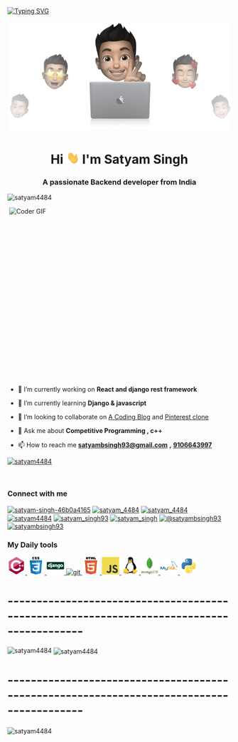 [![Typing SVG](https://readme-typing-svg.herokuapp.com?color=1A93F7&size=25&center=true&width=600&lines=Welcome+to+My+Repository+!+Do+Contribute+)](https://git.io/typing-svg)

<p align="center"><img src="https://raw.githubusercontent.com/KevinPatel04/KevinPatel04/master/cover-thompson.png"></p>
<h1 align="center">Hi <img src="https://github.com/ankitwarbhe/ankitwarbhe/blob/master/Hi.gif" width="29px"> I'm Satyam Singh</h1>
<h3 align="center">A passionate Backend developer from India</h3>


<p align="left"> <img src="https://komarev.com/ghpvc/?username=satyam4484&label=Profile%20views&color=0e75b6&style=flat" alt="satyam4484" /> </p>
<img align="right" src="https://github.com/ankitwarbhe/ankitwarbhe/blob/master/developer.gif" alt="Coder GIF" width="500" height="400">

- 🔭 I’m currently working on **React and django rest framework**

- 🌱 I’m currently learning **Django & javascript**

- 👯 I’m looking to collaborate on [A Coding Blog](https://github.com/satyam4484/A_Coding_Blog) and [Pinterest clone](https://github.com/satyam4484/Pinterest---clone)

- 💬 Ask me about **Competitive Programming , c++**

- 📫 How to reach me **satyambsingh93@gmail.com** **,** **[9106643997](9106643997)**



<p align="left"> <a href="https://github.com/ryo-ma/github-profile-trophy"><img src="https://github-profile-trophy.vercel.app/?username=satyam4484" alt="satyam4484" /></a> </p>

<p align="left"> <a href="https://twitter.com/" target="blank"><img src="https://img.shields.io/twitter/follow/?logo=twitter&style=for-the-badge" alt="" /></a> </p>

<h3 align="left">Connect with me</h3>
<p align="left">
<a href="https://linkedin.com/in/satyam-singh-46b0a4165" target="blank"><img align="center" src="https://raw.githubusercontent.com/rahuldkjain/github-profile-readme-generator/master/src/images/icons/Social/linked-in-alt.svg" alt="satyam-singh-46b0a4165" height="30" width="40" /></a>
<a href="https://instagram.com/satyam_4484" target="blank"><img align="center" src="https://raw.githubusercontent.com/rahuldkjain/github-profile-readme-generator/master/src/images/icons/Social/instagram.svg" alt="satyam_4484" height="30" width="40" /></a>
<a href="https://www.codechef.com/users/satyam_4484" target="blank"><img align="center" src="https://cdn.jsdelivr.net/npm/simple-icons@3.1.0/icons/codechef.svg" alt="satyam_4484" height="30" width="40" /></a>
<a href="https://www.hackerrank.com/satyam4484" target="blank"><img align="center" src="https://raw.githubusercontent.com/rahuldkjain/github-profile-readme-generator/master/src/images/icons/Social/hackerrank.svg" alt="satyam4484" height="30" width="40" /></a>
<a href="https://codeforces.com/profile/satyam_singh93" target="blank"><img align="center" src="https://cdn.jsdelivr.net/npm/simple-icons@3.0.1/icons/codeforces.svg" alt="satyam_singh93" height="30" width="40" /></a>
<a href="https://www.leetcode.com/satyam_singh" target="blank"><img align="center" src="https://raw.githubusercontent.com/rahuldkjain/github-profile-readme-generator/master/src/images/icons/Social/leet-code.svg" alt="satyam_singh" height="30" width="40" /></a>
<a href="https://www.hackerearth.com/@satyambsingh93" target="blank"><img align="center" src="https://raw.githubusercontent.com/rahuldkjain/github-profile-readme-generator/master/src/images/icons/Social/hackerearth.svg" alt="@satyambsingh93" height="30" width="40" /></a>
<a href="https://auth.geeksforgeeks.org/user/satyambsingh93" target="blank"><img align="center" src="https://raw.githubusercontent.com/rahuldkjain/github-profile-readme-generator/master/src/images/icons/Social/geeks-for-geeks.svg" alt="satyambsingh93" height="30" width="40" /></a>
</p>



<h3 align="left">My Daily tools </h3>
<p align="left"> <a href="https://www.w3schools.com/cpp/" target="_blank"> <img src="https://raw.githubusercontent.com/devicons/devicon/master/icons/cplusplus/cplusplus-original.svg" alt="cplusplus" width="40" height="40"/> </a> <a href="https://www.w3schools.com/css/" target="_blank"> <img src="https://raw.githubusercontent.com/devicons/devicon/master/icons/css3/css3-original-wordmark.svg" alt="css3" width="40" height="40"/> </a> <a href="https://www.djangoproject.com/" target="_blank"> <img src="https://raw.githubusercontent.com/devicons/devicon/master/icons/django/django-original.svg" alt="django" width="40" height="40"/> </a> <a href="https://git-scm.com/" target="_blank"> <img src="https://www.vectorlogo.zone/logos/git-scm/git-scm-icon.svg" alt="git" width="40" height="40"/> </a> <a href="https://www.w3.org/html/" target="_blank"> <img src="https://raw.githubusercontent.com/devicons/devicon/master/icons/html5/html5-original-wordmark.svg" alt="html5" width="40" height="40"/> </a> <a href="https://developer.mozilla.org/en-US/docs/Web/JavaScript" target="_blank"> <img src="https://raw.githubusercontent.com/devicons/devicon/master/icons/javascript/javascript-original.svg" alt="javascript" width="40" height="40"/> </a> <a href="https://www.linux.org/" target="_blank"> <img src="https://raw.githubusercontent.com/devicons/devicon/master/icons/linux/linux-original.svg" alt="linux" width="40" height="40"/> </a> <a href="https://www.mongodb.com/" target="_blank"> <img src="https://raw.githubusercontent.com/devicons/devicon/master/icons/mongodb/mongodb-original-wordmark.svg" alt="mongodb" width="40" height="40"/> </a> <a href="https://www.mysql.com/" target="_blank"> <img src="https://raw.githubusercontent.com/devicons/devicon/master/icons/mysql/mysql-original-wordmark.svg" alt="mysql" width="40" height="40"/> </a> <a href="https://www.python.org" target="_blank"> <img src="https://raw.githubusercontent.com/devicons/devicon/master/icons/python/python-original.svg" alt="python" width="40" height="40"/> </a> </p>



# -----------------------------------------------------------------------------------------
<p><img align="left" src="https://github-readme-stats.vercel.app/api/top-langs?username=satyam4484&show_icons=true&locale=en&layout=compact" alt="satyam4484" /></p>

<p>&nbsp;<img align="center" src="https://github-readme-stats.vercel.app/api?username=satyam4484&show_icons=true&locale=en" alt="satyam4484" /></p>

# -----------------------------------------------------------------------------------------
<p><img align="center" src="https://github-readme-streak-stats.herokuapp.com/?user=satyam4484&" alt="satyam4484" /></p>
